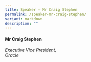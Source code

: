 ```yaml
---
title: Speaker – Mr Craig Stephen
permalink: /speaker-mr-craig-stephen/
variant: markdown
description: ""
---
```

#### **Mr Craig Stephen**

*Executive Vice President, <br> Oracle*